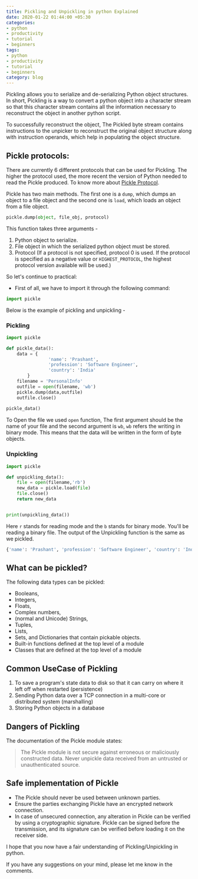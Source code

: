 ```yaml
---
title: Pickling and Unpickling in python Explained
date: 2020-01-22 01:44:00 +05:30
categories:
- python
- productivity
- tutorial
- beginners
tags:
- python
- productivity
- tutorial
- beginners
category: blog
---
```


Pickling allows you to serialize and de-serializing Python object structures. In short, Pickling is a way to convert a python object into a character stream so that this character stream contains all the information necessary to reconstruct the object in another python script.

To successfully reconstruct the object, The Pickled byte stream contains instructions to the unpicker to reconstruct the original object structure along with instruction operands, which help in populating the object structure.

## **Pickle protocols:** 

There are currently 6 different protocols that can be used for Pickling. The higher the protocol used, the more recent the version of Python needed to read the Pickle produced. To know more about [Pickle Protocol](https://docs.python.org/3/library/pickle.html).

Pickle has two main methods. The first one is a `dump`, which dumps an object to a file object and the second one is `load`, which loads an object from a file object.

```python
pickle.dump(object, file_obj, protocol)
```

This function takes three arguments - 

1. Python object to serialize.
2. File object in which the serialized python object must be stored.
3. Protocol (If a protocol is not specified, protocol 0 is used. If the protocol is specified as a negative value or `HIGHEST_PROTOCOL`, the highest protocol version available will be used.)

So let's continue to practical:
* First of all, we have to import it through the following command:
```python
import pickle
```
Below is the example of pickling and unpickling -
### **Pickling** 
```python
import pickle

def pickle_data():
    data = {
                'name': 'Prashant',
                'profession': 'Software Engineer',
                'country': 'India'
        }
    filename = 'PersonalInfo'
    outfile = open(filename, 'wb')
    pickle.dump(data,outfile)
    outfile.close()
    
pickle_data()
```
To Open the file we used `open` function, The first argument should be the name of your file and the second argument is `wb`, `wb` refers the writing in binary mode. This means that the data will be written in the form of byte objects.

### **Unpickling** 
```python
import pickle

def unpickling_data():
    file = open(filename,'rb')
    new_data = pickle.load(file)
    file.close()
    return new_data


print(unpickling_data())
```
Here `r` stands for reading mode and the `b` stands for binary mode. You'll be reading a binary file.
The output of the Unpickling function is the same as we pickled.
```python
{'name': 'Prashant', 'profession': 'Software Engineer', 'country': 'India'}
```
## **What can be pickled?**
The following data types can be pickled:

* Booleans,
* Integers,
* Floats,
* Complex numbers,
* (normal and Unicode) Strings,
* Tuples,
* Lists,
* Sets, and Dictionaries that contain pickable objects.
* Built-in functions defined at the top level of a module
* Classes that are defined at the top level of a module

## **Common UseCase of Pickling**

1. To save a program's state data to disk so that it can carry on where it left off when restarted (persistence)
2. Sending Python data over a TCP connection in a multi-core or distributed system (marshalling)
3. Storing Python objects in a database

## **Dangers of Pickling**

The documentation of the Pickle module states:

>The Pickle module is not secure against erroneous or maliciously constructed data. Never unpickle data received from an untrusted or unauthenticated source.

## **Safe implementation of Pickle**
* The Pickle should never be used between unknown parties.
* Ensure the parties exchanging Pickle have an encrypted network connection.
* In case of unsecured connection, any alteration in Pickle can be verified by using a cryptographic signature. Pickle can be signed before the transmission, and its signature can be verified before loading it on the receiver side.

I hope that you now have a fair understanding of Pickling/Unpickling in python.

If you have any suggestions on your mind, please let me know in the comments.